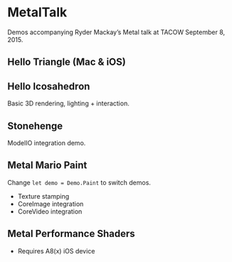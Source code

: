 # MetalTalk
Demos accompanying Ryder Mackay’s Metal talk at TACOW September 8, 2015.

## Hello Triangle (Mac & iOS)

## Hello Icosahedron
Basic 3D rendering, lighting + interaction.

## Stonehenge
ModelIO integration demo.

## Metal Mario Paint

Change `let demo = Demo.Paint` to switch demos.

- Texture stamping
- CoreImage integration
- CoreVideo integration

## Metal Performance Shaders
- Requires A8(x) iOS device
